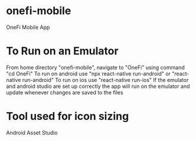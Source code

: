 # onefi-mobile
OneFi Mobile App

# To Run on an Emulator
From home directory "onefi-mobile", navigate to "OneFi" using command "cd OneFi"
To run on android use "npx react-native run-android" or "react-native run-android" 
To run on ios  use "react-native run-ios"
If the emulator and android studio are set up correctly the app will run
on the emulator and update whenever changes are saved to the files 

# Tool used for icon sizing
Android Asset Studio
